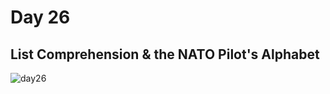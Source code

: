 # Day 26    
## List Comprehension & the NATO Pilot's Alphabet
![day26](https://github.com/diorithaliti/Python/assets/74361197/c38d6c13-1a31-4e20-8f5b-f6d94c98114a)

